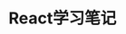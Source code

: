 <!--
 * @Author: 库建华
 * @Date: 2020-03-31 14:15:12
 * @LastEditors: 库建华
 * @LastEditTime: 2020-03-31 14:15:40
 * @Version: 1
 * @Description:
 -->
# React学习笔记